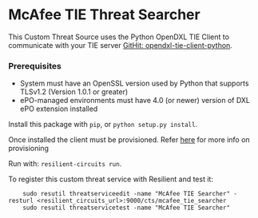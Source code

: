 # McAfee TIE Threat Searcher

This Custom Threat Source uses the Python OpenDXL TIE Client to communicate with your TIE server
[GitHit: opendxl-tie-client-python](https://github.com/opendxl/opendxl-tie-client-python).

### Prerequisites
* System must have an OpenSSL version used by Python that supports TLSv1.2 (Version 1.0.1 or greater)
* ePO-managed environments must have 4.0 (or newer) version of DXL ePO extension installed

Install this package with `pip`, or `python setup.py install`.

Once installed the client must be provisioned. Refer [here](https://opendxl.github.io/opendxl-client-python/pydoc/provisioningoverview.html) for more info on provisioning

Run with: `resilient-circuits run`.

To register this custom threat service with Resilient and test it:
```
    sudo resutil threatserviceedit -name "McAfee TIE Searcher" -resturl <resilient_circuits_url>:9000/cts/mcafee_tie_searcher
    sudo resutil threatservicetest -name "McAfee TIE Searcher"
```